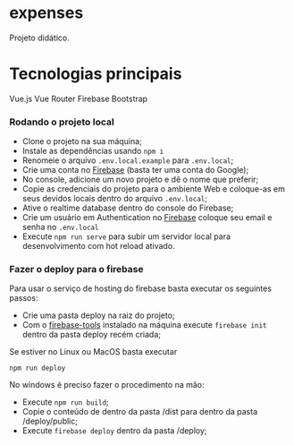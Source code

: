 # expenses

Projeto didático.

# Tecnologias principais
Vue.js 
Vue Router 
Firebase 
Bootstrap 

### Rodando o projeto local

- Clone o projeto na sua máquina;
- Instale as dependências usando `npm i`
- Renomeie o arquivo `.env.local.example` para `.env.local`;
- Crie uma conta no [Firebase](https://firebase.google.com/) (basta ter uma conta do Google);
- No console, adicione um novo projeto e dê o nome que preferir;
- Copie as credenciais do projeto para o ambiente Web e coloque-as em seus devidos locais dentro do arquivo `.env.local`;
- Ative o realtime database dentro do console do Firebase;
- Crie um usuário em Authentication no [Firebase](https://firebase.google.com/) coloque seu email e senha no `.env.local`
- Execute `npm run serve` para subir um servidor local para desenvolvimento com hot reload ativado.

### Fazer o deploy para o firebase

Para usar o serviço de hosting do firebase basta executar os seguintes passos:

- Crie uma pasta deploy na raiz do projeto;
- Com o [firebase-tools](https://github.com/firebase/firebase-tools) instalado na máquina execute `firebase init` dentro da pasta deploy recém criada;

Se estiver no Linux ou MacOS basta executar 
```
npm run deploy
```

No windows é preciso fazer o procedimento na mão:

- Execute `npm run build`;
- Copie o conteúdo de dentro da pasta /dist para dentro da pasta /deploy/public;
- Execute `firebase deploy` dentro da pasta /deploy;